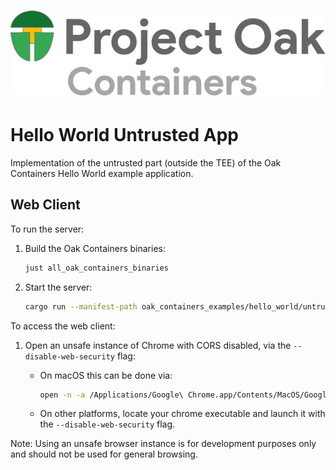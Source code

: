 <!-- Oak Logo Start -->
<!-- An HTML element is intentionally used since GitHub recommends this approach to handle different images in dark/light modes. Ref: https://docs.github.com/en/get-started/writing-on-github/getting-started-with-writing-and-formatting-on-github/basic-writing-and-formatting-syntax#specifying-the-theme-an-image-is-shown-to -->
<!-- markdownlint-disable-next-line MD033 -->
<h1><picture><source media="(prefers-color-scheme: dark)" srcset="/docs/oak-logo/svgs/oak-containers-negative-colour.svg?sanitize=true"><source media="(prefers-color-scheme: light)" srcset="/docs/oak-logo/svgs/oak-containers.svg?sanitize=true"><img alt="Project Oak Containers Logo" src="/docs/oak-logo/svgs/oak-containers.svg?sanitize=true"></picture></h1>
<!-- Oak Logo End -->

# Hello World Untrusted App

Implementation of the untrusted part (outside the TEE) of the Oak Containers
Hello World example application.

## Web Client

To run the server:

1. Build the Oak Containers binaries:

   ```sh
   just all_oak_containers_binaries
   ```

2. Start the server:

   ```sh
   cargo run --manifest-path oak_containers_examples/hello_world/untrusted_app/Cargo.toml -- rest --container-bundle bazel-bin/oak_containers_examples/hello_world/trusted_app/bundle.tar
   ```

To access the web client:

1. Open an unsafe instance of Chrome with CORS disabled, via the
   `--disable-web-security` flag:

   - On macOS this can be done via:

     ```sh
     open -n -a /Applications/Google\ Chrome.app/Contents/MacOS/Google\ Chrome --args --user-data-dir="/tmp/chrome_dev_test" --disable-web-security --new-window "http://localhost:8080/"
     ```

   - On other platforms, locate your chrome executable and launch it with the
     `--disable-web-security` flag.

Note: Using an unsafe browser instance is for development purposes only and
should not be used for general browsing.
